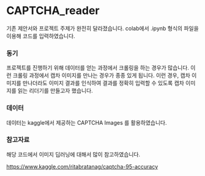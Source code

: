 # CAPTCHA_reader

기존 제안서와 프로젝트 주제가 완전히 달라졌습니다.
colab에서 .ipynb 형식의 파일을 이용해 코드를 입력하였습니다.

### 동기
프로젝트를 진행하기 위해 데이터를 얻는 과정에서 크롤링을 하는 경우가 많습니다. 이런 크롤링 과정에서 캡차 이미지를 만나는 경우가 종종 있게 됩니다. 이런 경우, 캡차 이미지를 만나더라도 이미지 결과를 인식하여 결과를 정확히 입력할 수 있도록 캡차 이미지를 읽는 리더기를 만들고자 했습니다.

### 데이터
데이터는 kaggle에서 제공하는 CAPTCHA Images 를 활용하였습니다.

### 참고자료
해당 코드에서 이미지 딥러닝에 대해서 많이 참고하였습니다.

https://www.kaggle.com/ritabratanag/captcha-95-accuracy
